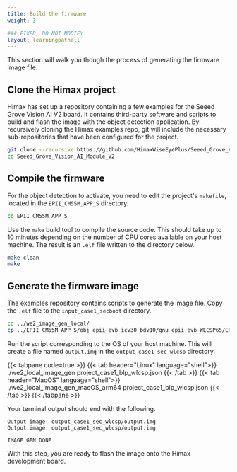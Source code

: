 ```yaml
---
title: Build the firmware
weight: 3

### FIXED, DO NOT MODIFY
layout: learningpathall
---
```


This section will walk you though the process of generating the firmware image file.

## Clone the Himax project

Himax has set up a repository containing a few examples for the Seeed Grove Vision AI V2 board. It contains third-party software and scripts to build and flash the image with the object detection application. By recursively cloning the Himax examples repo, git will include the necessary sub-repositories that have been configured for the project.

```bash
git clone --recursive https://github.com/HimaxWiseEyePlus/Seeed_Grove_Vision_AI_Module_V2.git
cd Seeed_Grove_Vision_AI_Module_V2
```

## Compile the firmware

For the object detection to activate, you need to edit the project's `makefile`, located in the `EPII_CM55M_APP_S` directory.

```bash
cd EPII_CM55M_APP_S
```

Use the `make` build tool to compile the source code. This should take up to 10 minutes depending on the number of CPU cores available on your host machine. The result is an `.elf` file written to the directory below.

```bash
make clean
make
```

## Generate the firmware image

The examples repository contains scripts to generate the image file. Copy the `.elf` file to the `input_case1_secboot` directory.

```bash
cd ../we2_image_gen_local/
cp ../EPII_CM55M_APP_S/obj_epii_evb_icv30_bdv10/gnu_epii_evb_WLCSP65/EPII_CM55M_gnu_epii_evb_WLCSP65_s.elf input_case1_secboot/
```

Run the script corresponding to the OS of your host machine. This will create a file named `output.img` in the `output_case1_sec_wlcsp` directory.


{{< tabpane code=true >}}
  {{< tab header="Linux" language="shell">}}
./we2_local_image_gen project_case1_blp_wlcsp.json
  {{< /tab >}}
  {{< tab header="MacOS" language="shell">}}
./we2_local_image_gen_macOS_arm64 project_case1_blp_wlcsp.json
  {{< /tab >}}
{{< /tabpane >}}

Your terminal output should end with the following.

```output
Output image: output_case1_sec_wlcsp/output.img
Output image: output_case1_sec_wlcsp/output.img

IMAGE GEN DONE
```

With this step, you are ready to flash the image onto the Himax development board.